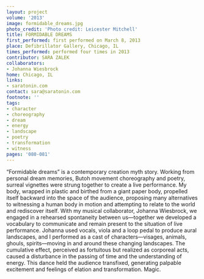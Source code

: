 ```yaml
---
layout: project
volume: '2013'
image: formidable_dreams.jpg
photo_credit: 'Photo credit: Leicester Mitchell'
title: FORMIDABLE DREAMS
first_performed: first performed on March 8, 2013
place: Defibrillator Gallery, Chicago, IL
times_performed: performed four times in 2013
contributor: SARA ZALEK
collaborators:
- Johanna Wiesbrock
home: Chicago, IL
links:
- saratonin.com
contact: sara@saratonin.com
footnote: ''
tags:
- character
- choreography
- dream
- energy
- landscape
- poetry
- transformation
- witness
pages: '080-081'
---
```


“Formidable dreams” is a contemporary creation myth story. Working from personal dream memories, Butoh movement choreography and poetry, surreal vignettes were strung together to create a live performance. My body, wrapped in plastic and birthed from a giant paper body, propelled itself backward into the space of the audience, proposing many alternatives to witnessing a human body in motion and attempting to relate to the world and rediscover itself. With my musical collaborator, Johanna Wiesbrock, we engaged in a rehearsed spontaneity between us—together we developed a vocabulary to communicate and remain present to the situation of live performance. Johanna used vocals, viola and a loop pedal to produce aural landscapes, and I performed as a cast of characters—visages, animals, ghouls, spirits—moving in and around these changing landscapes. The cumulative effect, perceived as fortuitous but realized as corporeal acts, caused a disturbance in the passing of time and the understanding of energy. This dance held the audience transfixed, generating palpable excitement and feelings of elation and transformation. Magic.
